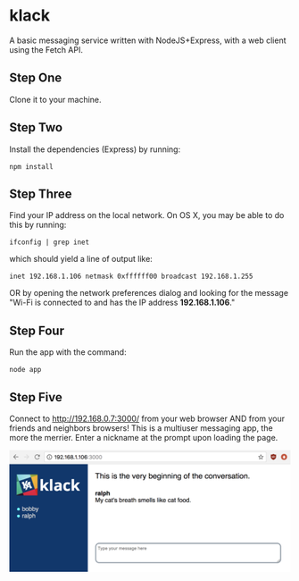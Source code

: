 # klack
A basic messaging service written with NodeJS+Express, with a web client using the Fetch API.

## Step One
Clone it to your machine.


## Step Two
Install the dependencies (Express) by running:

    npm install

## Step Three
Find your IP address on the local network. On OS X, you may be able to do this by running:

    ifconfig | grep inet
    
which should yield a line of output like:

    inet 192.168.1.106 netmask 0xffffff00 broadcast 192.168.1.255

OR by opening the network preferences dialog and looking for the message
"Wi-Fi is connected to <NETWORKNAME> and has the IP address **192.168.1.106**."

## Step Four
Run the app with the command:

    node app

## Step Five
Connect to http://192.168.0.7:3000/ from your web browser AND from your friends and neighbors browsers!
This is a multiuser messaging app, the more the merrier.
Enter a nickname at the prompt upon loading the page.

![Screenshot of klack client](/screenshot-klack.png)
